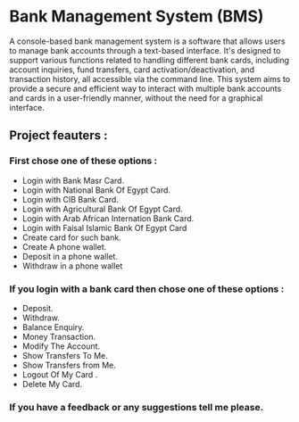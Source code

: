 # Bank Management System (BMS)

A console-based bank management system is a software that allows users to manage bank accounts through a text-based interface. It's designed to support various functions related to handling different bank cards, including account inquiries, fund transfers, card activation/deactivation, and transaction history, all accessible via the command line. This system aims to provide a secure and efficient way to interact with multiple bank accounts and cards in a user-friendly manner, without the need for a graphical interface.

## Project feauters :

### First chose one of these options :
- Login with Bank Masr Card.
- Login with National Bank Of Egypt Card.
- Login with CIB Bank Card.
- Login with Agricultural Bank Of Egypt Card.
- Login with Arab African Internation Bank Card.
- Login with Faisal Islamic Bank Of Egypt Card
- Create card for such bank.
- Create A phone wallet.
- Deposit in a phone wallet.
- Withdraw in a phone wallet
### If you login with a bank card then chose one of these options :
- Deposit.
- Withdraw.
- Balance Enquiry.
- Money Transaction.
- Modify The Account.
- Show Transfers To Me.
- Show Transfers from Me.
- Logout Of My Card .
- Delete My Card.
  
### If you have a feedback or any suggestions tell me please.




